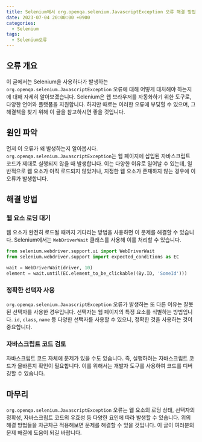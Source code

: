 ```yaml
---
title: Selenium에서 org.openqa.selenium.JavascriptException 오류 해결 방법
date: 2023-07-04 20:00:00 +0900
categories:
  - Selenium
tags:
  - Selenium오류
---
```


## 오류 개요

이 글에서는 Selenium을 사용하다가 발생하는 `org.openqa.selenium.JavascriptException` 오류에 대해 어떻게 대처해야 하는지에 대해 자세히 알아보겠습니다. Selenium은 웹 브라우저를 자동화하기 위한 도구로, 다양한 언어와 플랫폼을 지원합니다. 하지만 때로는 이러한 오류에 부딪힐 수 있으며, 그 해결책을 찾기 위해 이 글을 참고하시면 좋을 것입니다.

## 원인 파악

먼저 이 오류가 왜 발생하는지 알아봅시다. `org.openqa.selenium.JavascriptException`는 웹 페이지에 삽입된 자바스크립트 코드가 제대로 실행되지 않을 때 발생합니다. 이는 다양한 이유로 일어날 수 있는데, 일반적으로 웹 요소가 아직 로드되지 않았거나, 지정한 웹 요소가 존재하지 않는 경우에 이 오류가 발생합니다.

## 해결 방법

### 웹 요소 로딩 대기

웹 요소가 완전히 로드될 때까지 기다리는 방법을 사용하면 이 문제를 해결할 수 있습니다. Selenium에서는 `WebDriverWait` 클래스를 사용해 이를 처리할 수 있습니다.

```python
from selenium.webdriver.support.ui import WebDriverWait
from selenium.webdriver.support import expected_conditions as EC

wait = WebDriverWait(driver, 10)
element = wait.until(EC.element_to_be_clickable((By.ID, 'SomeId')))
```

### 정확한 선택자 사용

`org.openqa.selenium.JavascriptException` 오류가 발생하는 또 다른 이유는 잘못된 선택자를 사용한 경우입니다. 선택자는 웹 페이지의 특정 요소를 식별하는 방법입니다. `id`, `class`, `name` 등 다양한 선택자를 사용할 수 있으니, 정확한 것을 사용하는 것이 중요합니다.

### 자바스크립트 코드 검토

자바스크립트 코드 자체에 문제가 있을 수도 있습니다. 즉, 실행하려는 자바스크립트 코드가 올바른지 확인이 필요합니다. 이를 위해서는 개발자 도구를 사용하여 코드를 디버깅할 수 있습니다.

## 마무리

`org.openqa.selenium.JavascriptException` 오류는 웹 요소의 로딩 상태, 선택자의 정확성, 자바스크립트 코드의 유효성 등 다양한 요인에 따라 발생할 수 있습니다. 위의 해결 방법들을 차근차근 적용해보면 문제를 해결할 수 있을 것입니다. 이 글이 여러분의 문제 해결에 도움이 되길 바랍니다.